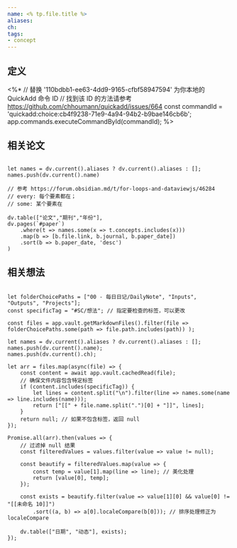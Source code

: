 ```yaml
---
name: <% tp.file.title %>
aliases:
ch:
tags:
- concept
---
```

## 定义

<%*
// 替换 '110bdbb1-ee63-4dd9-9165-cfbf58947594' 为你本地的 QuickAdd 命令 ID
// 找到该 ID 的方法请参考 https://github.com/chhoumann/quickadd/issues/664
const commandId = 'quickadd:choice:cb4f9238-71e9-4a94-94b2-b9bae146cb6b';
app.commands.executeCommandById(commandId);
%>
## 相关论文

```dataviewjs

let names = dv.current().aliases ? dv.current().aliases : [];
names.push(dv.current().name)

// 参考 https://forum.obsidian.md/t/for-loops-and-dataviewjs/46284
// every: 每个要素都在；
// some: 某个要素在

dv.table(["论文","期刊","年份"],
dv.pages(`#paper`)
	.where(t => names.some(x => t.concepts.includes(x)))
	.map(b => [b.file.link, b.journal, b.paper_date])
	.sort(b => b.paper_date, 'desc')
)
```
## 相关想法

```dataviewjs

let folderChoicePaths = ["00 - 每日日记/DailyNote", "Inputs", "Outputs", "Projects"];
const specificTag = "#SC/想法"; // 指定要检查的标签，可以更改

const files = app.vault.getMarkdownFiles().filter(file => folderChoicePaths.some(path => file.path.includes(path)) );

let names = dv.current().aliases ? dv.current().aliases : [];
names.push(dv.current().name);
names.push(dv.current().ch);

let arr = files.map(async(file) => { 
    const content = await app.vault.cachedRead(file);
    // 确保文件内容包含特定标签
    if (content.includes(specificTag)) {
        let lines = content.split("\n").filter(line => names.some(name => line.includes(name)));
        return ["[[" + file.name.split(".")[0] + "]]", lines];
    }
    return null; // 如果不包含标签，返回 null
}); 

Promise.all(arr).then(values => { 
    // 过滤掉 null 结果
    const filteredValues = values.filter(value => value != null);

    const beautify = filteredValues.map(value => { 
        const temp = value[1].map(line => line); // 美化处理
        return [value[0], temp]; 
    });

    const exists = beautify.filter(value => value[1][0] && value[0] != "[[未命名 10]]")
        .sort((a, b) => a[0].localeCompare(b[0])); // 排序处理修正为 localeCompare

    dv.table(["日期", "动态"], exists);
});

```
